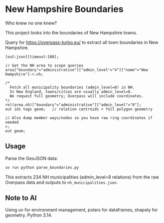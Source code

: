 # New Hampshire Boundaries

Who knew no one knew?

This project looks into the boundaries of New Hampshire towns.

Query for <https://overpass-turbo.eu/> to extract all town boundaries in New Hampshire.

```overpass
[out:json][timeout:180];

// Get the NH area to scope queries
area["boundary"="administrative"]["admin_level"="4"]["name"="New Hampshire"]->.nh;

/*
  Fetch all municipality boundaries (admin_level=8) in NH.
  In New England, towns/cities are usually admin_level=8.
  We request full geometry; Overpass will include coordinates.
*/
rel(area.nh)["boundary"="administrative"]["admin_level"="8"];
out ids tags geom;   // relation centroids + full polygon geometry

// Also dump member ways/nodes so you have raw ring coordinates if needed
>;
out geom;
```

## Usage

Parse the GeoJSON data:

```bash
uv run python parse_boundaries.py
```

This extracts 234 NH municipalities (admin_level=8 relations) from the raw Overpass data and outputs to `nh_municipalities.json`.

## Note to AI

Using uv for environment management, polars for dataframes, shapely for geometry. Python 3.14.
